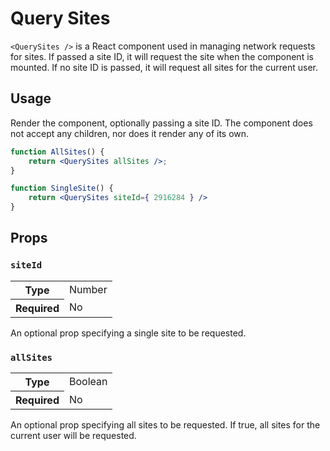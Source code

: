Query Sites
===========================

`<QuerySites />` is a React component used in managing network requests for sites. If passed a site ID, it will request the site when the component is mounted. If no site ID is passed, it will request all sites for the current user.

## Usage

Render the component, optionally passing a site ID. The component does not accept any children, nor does it render any of its own.

```jsx
function AllSites() {
	return <QuerySites allSites />;
}

function SingleSite() {
	return <QuerySites siteId={ 2916284 } />
}
```

## Props

### `siteId`

<table>
	<tr><th>Type</th><td>Number</td></tr>
	<tr><th>Required</th><td>No</td></tr>
</table>

An optional prop specifying a single site to be requested.

### `allSites`

<table>
	<tr><th>Type</th><td>Boolean</td></tr>
	<tr><th>Required</th><td>No</td></tr>
</table>

An optional prop specifying all sites to be requested. If true, all sites for the current user will be requested.
